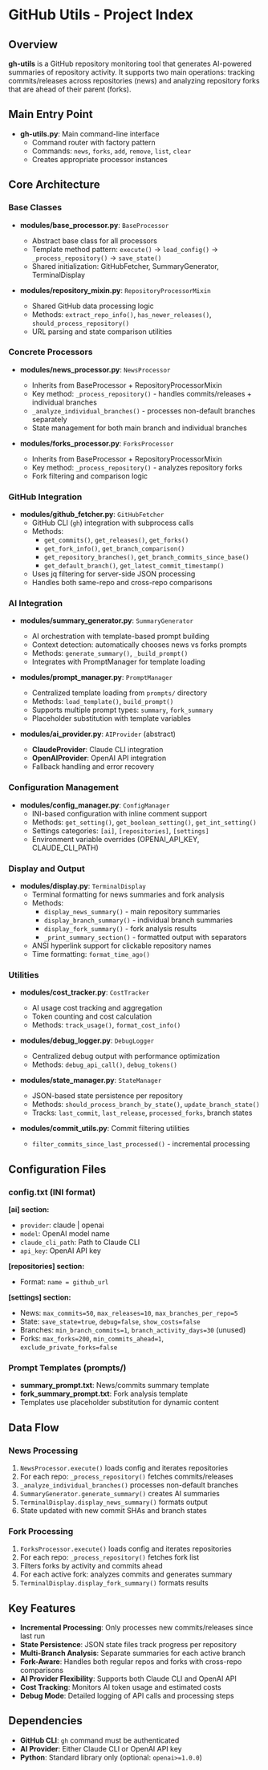 # GitHub Utils - Project Index

## Overview
**gh-utils** is a GitHub repository monitoring tool that generates AI-powered summaries of repository activity. It supports two main operations: tracking commits/releases across repositories (news) and analyzing repository forks that are ahead of their parent (forks).

## Main Entry Point
- **gh-utils.py**: Main command-line interface
  - Command router with factory pattern
  - Commands: `news`, `forks`, `add`, `remove`, `list`, `clear`
  - Creates appropriate processor instances

## Core Architecture

### Base Classes
- **modules/base_processor.py**: `BaseProcessor`
  - Abstract base class for all processors
  - Template method pattern: `execute()` → `load_config()` → `_process_repository()` → `save_state()`
  - Shared initialization: GitHubFetcher, SummaryGenerator, TerminalDisplay

- **modules/repository_mixin.py**: `RepositoryProcessorMixin`
  - Shared GitHub data processing logic
  - Methods: `extract_repo_info()`, `has_newer_releases()`, `should_process_repository()`
  - URL parsing and state comparison utilities

### Concrete Processors
- **modules/news_processor.py**: `NewsProcessor`
  - Inherits from BaseProcessor + RepositoryProcessorMixin
  - Key method: `_process_repository()` - handles commits/releases + individual branches
  - `_analyze_individual_branches()` - processes non-default branches separately
  - State management for both main branch and individual branches

- **modules/forks_processor.py**: `ForksProcessor`
  - Inherits from BaseProcessor + RepositoryProcessorMixin
  - Key method: `_process_repository()` - analyzes repository forks
  - Fork filtering and comparison logic

### GitHub Integration
- **modules/github_fetcher.py**: `GitHubFetcher`
  - GitHub CLI (`gh`) integration with subprocess calls
  - Methods:
    - `get_commits()`, `get_releases()`, `get_forks()`
    - `get_fork_info()`, `get_branch_comparison()`
    - `get_repository_branches()`, `get_branch_commits_since_base()`
    - `get_default_branch()`, `get_latest_commit_timestamp()`
  - Uses jq filtering for server-side JSON processing
  - Handles both same-repo and cross-repo comparisons

### AI Integration
- **modules/summary_generator.py**: `SummaryGenerator`
  - AI orchestration with template-based prompt building
  - Context detection: automatically chooses news vs forks prompts
  - Methods: `generate_summary()`, `_build_prompt()`
  - Integrates with PromptManager for template loading

- **modules/prompt_manager.py**: `PromptManager`
  - Centralized template loading from `prompts/` directory
  - Methods: `load_template()`, `build_prompt()`
  - Supports multiple prompt types: `summary`, `fork_summary`
  - Placeholder substitution with template variables

- **modules/ai_provider.py**: `AIProvider` (abstract)
  - **ClaudeProvider**: Claude CLI integration
  - **OpenAIProvider**: OpenAI API integration
  - Fallback handling and error recovery

### Configuration Management
- **modules/config_manager.py**: `ConfigManager`
  - INI-based configuration with inline comment support
  - Methods: `get_setting()`, `get_boolean_setting()`, `get_int_setting()`
  - Settings categories: `[ai]`, `[repositories]`, `[settings]`
  - Environment variable overrides (OPENAI_API_KEY, CLAUDE_CLI_PATH)

### Display and Output
- **modules/display.py**: `TerminalDisplay`
  - Terminal formatting for news summaries and fork analysis
  - Methods:
    - `display_news_summary()` - main repository summaries
    - `display_branch_summary()` - individual branch summaries
    - `display_fork_summary()` - fork analysis results
    - `_print_summary_section()` - formatted output with separators
  - ANSI hyperlink support for clickable repository names
  - Time formatting: `format_time_ago()`

### Utilities
- **modules/cost_tracker.py**: `CostTracker`
  - AI usage cost tracking and aggregation
  - Token counting and cost calculation
  - Methods: `track_usage()`, `format_cost_info()`

- **modules/debug_logger.py**: `DebugLogger`
  - Centralized debug output with performance optimization
  - Methods: `debug_api_call()`, `debug_tokens()`

- **modules/state_manager.py**: `StateManager`
  - JSON-based state persistence per repository
  - Methods: `should_process_branch_by_state()`, `update_branch_state()`
  - Tracks: `last_commit`, `last_release`, `processed_forks`, branch states

- **modules/commit_utils.py**: Commit filtering utilities
  - `filter_commits_since_last_processed()` - incremental processing

## Configuration Files

### config.txt (INI format)
**[ai] section:**
- `provider`: claude | openai
- `model`: OpenAI model name
- `claude_cli_path`: Path to Claude CLI
- `api_key`: OpenAI API key

**[repositories] section:**
- Format: `name = github_url`

**[settings] section:**
- News: `max_commits=50`, `max_releases=10`, `max_branches_per_repo=5`
- State: `save_state=true`, `debug=false`, `show_costs=false`
- Branches: `min_branch_commits=1`, `branch_activity_days=30` (unused)
- Forks: `max_forks=200`, `min_commits_ahead=1`, `exclude_private_forks=false`

### Prompt Templates (prompts/)
- **summary_prompt.txt**: News/commits summary template
- **fork_summary_prompt.txt**: Fork analysis template
- Templates use placeholder substitution for dynamic content

## Data Flow

### News Processing
1. `NewsProcessor.execute()` loads config and iterates repositories
2. For each repo: `_process_repository()` fetches commits/releases
3. `_analyze_individual_branches()` processes non-default branches
4. `SummaryGenerator.generate_summary()` creates AI summaries
5. `TerminalDisplay.display_news_summary()` formats output
6. State updated with new commit SHAs and branch states

### Fork Processing
1. `ForksProcessor.execute()` loads config and iterates repositories
2. For each repo: `_process_repository()` fetches fork list
3. Filters forks by activity and commits ahead
4. For each active fork: analyzes commits and generates summary
5. `TerminalDisplay.display_fork_summary()` formats results

## Key Features
- **Incremental Processing**: Only processes new commits/releases since last run
- **State Persistence**: JSON state files track progress per repository
- **Multi-Branch Analysis**: Separate summaries for each active branch
- **Fork-Aware**: Handles both regular repos and forks with cross-repo comparisons
- **AI Provider Flexibility**: Supports both Claude CLI and OpenAI API
- **Cost Tracking**: Monitors AI token usage and estimated costs
- **Debug Mode**: Detailed logging of API calls and processing steps

## Dependencies
- **GitHub CLI**: `gh` command must be authenticated
- **AI Provider**: Either Claude CLI or OpenAI API key
- **Python**: Standard library only (optional: `openai>=1.0.0`)